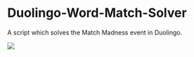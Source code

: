 # Duolingo-Word-Match-Solver
A script which solves the Match Madness event in Duolingo.

![](https://github.com/ViktorGyorgy/Duolingo-Word-Match-Solver/blob/main/recordings/short_showcase_loop.gif)
